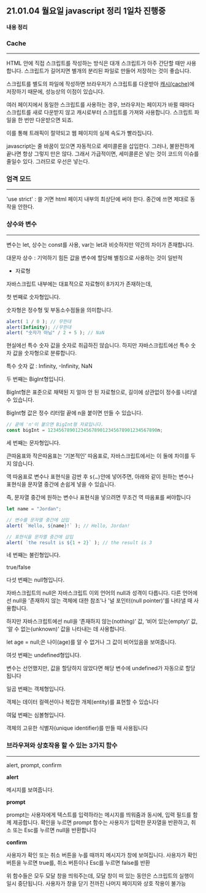 ## 21.01.04 월요일 javascript 정리 1일차 진행중

**내용 정리**

### Cache 

--- 

HTML 안에 직접 스크립트를 작성하는 방식은 대개 스크립트가 아주 간단할 때만 사용합니다. 스크립트가 길어지면 별개의 분리된 파일로 만들어 저장하는 것이 좋습니다.

스크립트를 별도의 파일에 작성하면 브라우저가 스크립트를 다운받아 [캐시(cache)](https://en.wikipedia.org/wiki/Web_cache)에 저장하기 때문에, 성능상의 이점이 있습니다.

여러 페이지에서 동일한 스크립트를 사용하는 경우, 브라우저는 페이지가 바뀔 때마다 스크립트를 새로 다운받지 않고 캐시로부터 스크립트를 가져와 사용합니다. 스크립트 파일을 한 번만 다운받으면 되죠.

이를 통해 트래픽이 절약되고 웹 페이지의 실제 속도가 빨라집니다.

javascript는 줄 바꿈이 있으면 자동적으로 세미콜론을 삽입한다. 그러나, 불완전하게 끝나면 항상 그렇지 만은 않다. 그래서 가급적이면, 세미콜론은 넣는 것이 코드의 이슈를 줄일수 있다. 그러므로 우선은 넣는다.

### 엄격 모드

--- 

'use strict' : 쓸 거면 html 페이지 내부의 최상단에 써야 한다. 중간에 쓰면 제대로 동작을 안한다.


### 상수와 변수

---


변수는 let, 상수는 const를 사용, var는 let과 비슷하지만 약간의 차이가 존재합니다.

대문자 상수 : 기억하기 힘든 값을 변수에 할당해 별칭으로 사용하는 것이 일반적

- 자료형

자바스크립트 내부에는 대표적으로 자료형이 8가지가 존재하는데,

첫 번째로 숫자형입니다.

숫자형은 정수형 및 부동소수점들을 의미합니다.

```jsx
alert( 1 / 0 ); // 무한대
alert(Infinity); //무한대
alert( "숫자가 아님" / 2 + 5 ); // NaN
```

현실에선 특수 숫자 값을 숫자로 취급하진 않습니다. 하지만 자바스크립트에선 특수 숫자 값을 숫자형으로 분류합니다.

특수 숫자 값 : Infinity, -Infinity, NaN

두 번째는 BigInt형입니다.

BigInt형은 표준으로 채택된 지 얼마 안 된 자료형으로, 길이에 상관없이 정수를 나타낼 수 있습니다.

BigInt형 값은 정수 리터럴 끝에 n을 붙이면 만들 수 있습니다.

```jsx
// 끝에 'n'이 붙으면 BigInt형 자료입니다.
const bigInt = 1234567890123456789012345678901234567890n;
```

세 번째는 문자형입니다.

큰따옴표와 작은따옴표는 ‘기본적인’ 따옴표로, 자바스크립트에서는 이 둘에 차이를 두지 않습니다.

역 따옴표로 변수나 표현식을 감싼 후 `${…}`안에 넣어주면, 아래와 같이 원하는 변수나 표현식을 문자열 중간에 손쉽게 넣을 수 있습니다.

즉, 문자열 중간에 원하는 변수나 표현식을 넣으려면 무조건 역 따옴표를 써야합니다

```jsx
let name = "Jordan";

// 변수를 문자열 중간에 삽입
alert( `Hello, ${name}!` ); // Hello, Jordan!

// 표현식을 문자열 중간에 삽입
alert( `the result is ${1 + 2}` ); // the result is 3
```

네 번째는 불린형입니다.

true/false

다섯 번째는 null형입니다.

자바스크립트의 null은 자바스크립트 이외 언어의 null과 성격이 다릅니다. 다른 언어에선 null을 '존재하지 않는 객체에 대한 참조’나 '널 포인터(null pointer)'를 나타낼 때 사용합니다.

하지만 자바스크립트에선 null을 ‘존재하지 않는(nothing)’ 값, ‘비어 있는(empty)’ 값, ‘알 수 없는(unknown)’ 값을 나타내는 데 사용합니다.

let age = null;은 나이(age)를 알 수 없거나 그 값이 비어있음을 보여줍니다.

여섯 번째는 undefined형입니다.

변수는 선언했지만, 값을 할당하지 않았다면 해당 변수에 undefined가 자동으로 할당됩니다

일곱 번째는 객체형입니다.

객체는 데이터 컬렉션이나 복잡한 개체(entity)를 표현할 수 있습니다

여덟 번째는 심볼형입니다.

객체의 고유한 식별자(unique identifier)를 만들 때 사용됩니다  
  

### 브라우져와 상호작용 할 수 있는 3가지 함수

---


alert, prompt, confirm

**alert**

메시지를 보여줍니다.

**prompt** 

prompt는 사용자에게 텍스트를 입력하라는 메시지를 띄워줌과 동시에, 입력 필드를 함께 제공합니다. 확인을 누르면 prompt 함수는 사용자가 입력한 문자열을 반환하고, 취소 또는 Esc를 누르면 null을 반환합니다

**confirm**

사용자가 확인 또는 취소 버튼을 누를 때까지 메시지가 창에 보여집니다. 사용자가 확인 버튼을 누르면 true를, 취소 버튼이나 Esc를 누르면 false를 반환

위 함수들은 모두 모달 창을 띄워주는데, 모달 창이 떠 있는 동안은 스크립트의 실행이 일시 중단됩니다. 사용자가 창을 닫기 전까진 나머지 페이지와 상호 작용이 불가능

